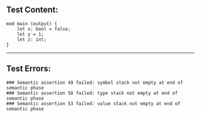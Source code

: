 
Test Content: 
-------------------------
```
mod main (output) { 
    let x: bool = false;
    let y = 1;
    let z: int;
}
```
------------------------

Test Errors:
-------------------------
```
### Semantic assertion 49 failed: symbol stack not empty at end of semantic phase
### Semantic assertion 50 failed: type stack not empty at end of semantic phase
### Semantic assertion 53 failed: value stack not empty at end of semantic phase
```
